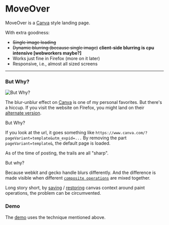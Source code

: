 # MoveOver

MoveOver is a [Canva](https://www.canva.com) style landing page.

With extra goodness:

* ~~Single image loading~~
* ~~Dynamic blurring (because single image)~~
 **client-side blurring is cpu intensive [webworkers maybe?]**
* Works just fine in Firefox (more on it later)
* Responsive, i.e., almost all sized screens

---

### But Why?

![But Why?](but-why.gif)

The blur-unblur effect on [Canva](https://www.canva.com) is one of my personal favorites. But there's a hiccup. If you visit the website on FIrefox, you might land on their [alternate version](https://www.canva.com/?pageVariant=template). 

But Why?

If you look at the url, it goes something like 
`https://www.canva.com/?pageVariant=template&utm_expid=...`
By removing the part `pageVariant=template&`, the default page is loaded.

As of the time of posting, the trails are all "sharp".

But why?

Because webkit and gecko handle blurs differently. And the difference is made visible when different [`composite operations`](https://developer.mozilla.org/en-US/docs/Web/API/CanvasRenderingContext2D/globalCompositeOperation) are mixed together.

Long story short, by
[saving](https://developer.mozilla.org/en-US/docs/Web/API/CanvasRenderingContext2D/save)
/
[restoring](https://developer.mozilla.org/en-US/docs/Web/API/CanvasRenderingContext2D/restore)
canvas context around paint operations, the problem can be circumvented.

### Demo

The [demo](https://zhirzh.github.io/moveover/dist) uses the technique mentioned above.

